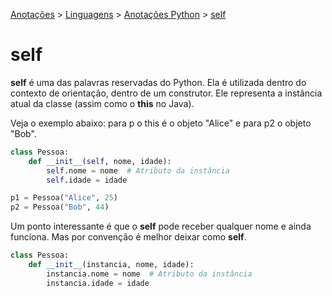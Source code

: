 <link rel="stylesheet" type="text/css" href="../../CSS/dark-theme.css">

[Anotações](../../) > [Linguagens](../Index.md) > [Anotações Python](./Index.md) > [self](./SelfClass.md)

# self

**self** é uma das palavras reservadas do Python. Ela é utilizada dentro do contexto de orientação, dentro de um construtor. Ele representa a instância atual da classe (assim como o **this** no Java).

Veja o exemplo abaixo: para p o this é o objeto "Alice" e para p2 o objeto "Bob".

```python
class Pessoa:
    def __init__(self, nome, idade):
        self.nome = nome  # Atributo da instância
        self.idade = idade

p1 = Pessoa("Alice", 25)
p2 = Pessoa("Bob", 44)
```

Um ponto interessante é que o **self** pode receber qualquer nome e ainda funciona. Mas por convenção é melhor deixar como **self**.

```python
class Pessoa:
    def __init__(instancia, nome, idade):
        instancia.nome = nome  # Atributo da instância
        instancia.idade = idade
```